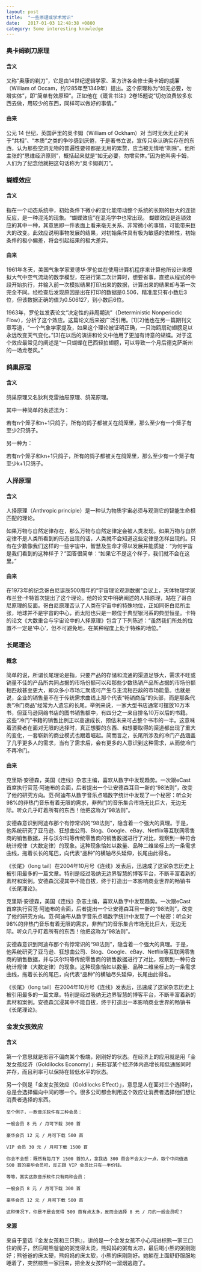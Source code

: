 ```yaml
---
layout: post
title:  "一些原理或学术常识"
date:   2017-01-03 12:48:38 +0800
category: Some interesting knowledge
---
```



### 奥卡姆剃刀原理

#### 含义

又称“奥康的剃刀”，它是由14世纪逻辑学家、圣方济各会修士奥卡姆的威廉（William of Occam，约1285年至1349年）提出。这个原理称为“如无必要，勿增实体”，即“简单有效原理”。正如他在《箴言书注》2卷15题说“切勿浪费较多东西去做，用较少的东西，同样可以做好的事情。”

#### 由来

公元 14 世纪，英国萨里的奥卡姆（William of Ockham）对
当时无休无止的关于“共相”、“本质”之类的争吵感到厌倦，于是著书立说，宣传只承认确实存在的东西，认为那些空洞无物的普遍性要领都是无用的累赘，应当被无情地“剃除”。他所主张的“思维经济原则”，概括起来就是“如无必要，勿增实体。”因为他叫奥卡姆，人们为了纪念他就把这句话称为“奥卡姆剃刀”。

### 蝴蝶效应

#### 含义

指在一个动态系统中，初始条件下微小的变化能带动整个系统的长期的巨大的连锁反应，是一种混沌的现象。“蝴蝶效应”在混沌学中也常出现。
蝴蝶效应是连锁效应的其中一种，其意思即一件表面上看来毫无关系、非常微小的事情，可能带来巨大的改变。此效应说明事物发展的结果，对初始条件具有极为敏感的依赖性，初始条件的极小偏差，将会引起结果的极大差异。

#### 由来

<p>1961年冬天，美国气象学家爱德华·罗伦兹在使用计算机程序来计算他所设计来模拟大气中空气流动的数学模型，在进行第二次计算时，想要省事，直接从程式的中段开始执行，并输入前一次模拟结果打印出来的数据，计算出来的结果却与第一次完全不同。经检查后发现原因是出在打印的数据是0.506，精准度只有小数后3位，但该数据正确的值为0.506127，到小数后6位。</p>
<p>1963年，罗伦兹发表论文“决定性的非周期流”（Deterministic Nonperiodic Flow），分析了这个效应。这篇论文后来被广泛引用。[1][2]他也在另一篇期刊文章写道，“一个气象学家提及，如果这个理论被证明正确，一只海鸥扇动翅膀足以永远改变天气变化。”[3]在以后的演讲和论文中他用了更加有诗意的蝴蝶。对于这个效应最常见的阐述是“一只蝴蝶在巴西轻拍翅膀，可以导致一个月后德克萨斯州的一场龙卷风。”</p>

###  鸽巢原理

#### 含义

<p>鸽巢原理又名狄利克雷抽屉原理、鸽笼原理。</p>
<p>其中一种简单的表述法为：</p>
<p>若有n个笼子和n+1只鸽子，所有的鸽子都被关在鸽笼里，那么至少有一个笼子有至少2只鸽子。</p>
<p>另一种为：</p>
<p>若有n个笼子和kn+1只鸽子，所有的鸽子都被关在鸽笼里，那么至少有一个笼子有至少k+1只鸽子。</p>


### 人择原理

#### 含义

<p>人择原理（Anthropic principle）是一种认为物质宇宙必须与观测它的智能生命相匹配的理论。</p>
如果万物与自然定律存在，那么万物与自然定律定会被人类发现。如果万物与自然定律不是人类所看到的形态出现的话，人类就不会知道这些定律是怎样出现的。只有在少数像我们这样的一些宇宙中，智慧及生命才得以发展并能质疑：“为何宇宙是我们看到的这种样子？”回答很简单：“如果它不是这个样子，我们就不会在这里。”

#### 由来

在1973年的纪念哥白尼诞辰500周年的“宇宙理论观测数据”会议上，天体物理学家布兰登·卡特首次提出了这个理论。他的论文中明确阐述的人择原理，站在了哥白尼原理的反面。哥白尼原理否认了人类在宇宙中的特殊地位，正如同哥白尼所主张，地球并不是宇宙的中心，而太阳也只是一颗位于典型银河系的典型恒星。卡特的论文《大数重合与宇宙论中的人择原理》包含了下列陈述：“虽然我们所处的位置不一定是‘中心’，但不可避免地，在某种程度上处于特殊的地位。”

### 长尾理论

#### 概念

简单的说，所谓长尾理论是指，只要产品的存储和流通的渠道足够大，需求不旺或销量不佳的产品所共同占据的市场份额可以和那些少数热销产品所占据的市场份额相匹敌甚至更大，即众多小市场汇聚成可产生与主流相匹敌的市场能量。也就是说，企业的销售量不在于传统需求曲线上那个代表“畅销商品”的头部，而是那条代表“冷门商品”经常为人遗忘的长尾。举例来说，一家大型书店通常可摆放10万本书，但亚马逊网络书店的图书销售额中，有四分之一来自排名10万以后的书籍。这些“冷门”书籍的销售比例正以高速成长，预估未来可占整个书市的一半。这意味着消费者在面对无限的选择时，真正想要的东西、和想要取得的渠道都出现了重大的变化，一套崭新的商业模式也跟着崛起。简而言之，长尾所涉及的冷门产品涵盖了几乎更多人的需求，当有了需求后，会有更多的人意识到这种需求，从而使冷门不再冷门。

#### 由来
<p>克里斯·安德森，美国《连线》杂志主编，喜欢从数字中发现趋势。一次跟eCast首席执行官范·阿迪布的会面，后者提出一个让安德森耳目一新的“98法则”，改变了他的研究方向。范·阿迪布从数字音乐点唱数字统计中发现了一个秘密：听众对98%的非热门音乐有着无限的需求，非热门的音乐集合市场无比巨大，无边无际。听众几乎盯着所有的东西！他把这称为“98法则”。</p>
<p>安德森意识到阿迪布那个有悖常识的“98法则”，隐含着一个强大的真理。于是，他系统研究了亚马逊、狂想曲公司、Blog、Google、eBay、Netflix等互联网零售商的销售数据，并与沃尔玛等传统零售商的销售数据进行了对比，观察到一种符合统计规律（大数定律）的现象。这种现象恰如以数量、品种二维坐标上的一条需求曲线，拖着长长的尾巴，向代表“品种”的横轴尽头延伸，长尾由此得名。</p>
<p>《长尾》（long tail）在2004年10月号《连线》发表后，迅速成了这家杂志历史上被引用最多的一篇文章。特别是经过吸纳无边界智慧的博客平台，不断丰富着新的素材和案例。安德森沉浸其中不能自拔，终于打造出一本影响商业世界的畅销书《长尾理论》。</p>
<p>克里斯·安德森，美国《连线》杂志主编，喜欢从数字中发现趋势。一次跟eCast首席执行官范·阿迪布的会面，后者提出一个让安德森耳目一新的“98法则”，改变了他的研究方向。范·阿迪布从数字音乐点唱数字统计中发现了一个秘密：听众对98%的非热门音乐有着无限的需求，非热门的音乐集合市场无比巨大，无边无际。听众几乎盯着所有的东西！他把这称为“98法则”。</p>
<p>安德森意识到阿迪布那个有悖常识的“98法则”，隐含着一个强大的真理。于是，他系统研究了亚马逊、狂想曲公司、Blog、Google、eBay、Netflix等互联网零售商的销售数据，并与沃尔玛等传统零售商的销售数据进行了对比，观察到一种符合统计规律（大数定律）的现象。这种现象恰如以数量、品种二维坐标上的一条需求曲线，拖着长长的尾巴，向代表“品种”的横轴尽头延伸，长尾由此得名。</p>
<p>《长尾》（long tail）在2004年10月号《连线》发表后，迅速成了这家杂志历史上被引用最多的一篇文章。特别是经过吸纳无边界智慧的博客平台，不断丰富着新的素材和案例。安德森沉浸其中不能自拔，终于打造出一本影响商业世界的畅销书《长尾理论》。</p>

### 金发女孩效应

#### 含义

<p>第一个意思就是形容不偏向某个极端，刚刚好的状态。在经济上的应用就是用「金发女孩经济（Goldilocks Economy）」来形容某个经济体内高增长和低通胀同时并存，而且利率可以保持在较低水平的状态。</p>

<p>另一个则是「金发女孩效应（Goldilocks Effect）」，意思是人在面对三个选择时，总是会选择偏向中间的哪一个。很多公司都会利用这个效应让消费者选择他们想让消费者选择的东西。</p>

```
举个例子，一款音乐软件有三种会员：

一般会员 8 元 / 月可下载 300 首

豪华会员 12 元 / 月可下载 500 首

VIP 会员 30 元 / 月可下载 1500 首

你会不会想：既然有每月下 1500 首的人，拿我选 300 首会不会太少一点，取个中间值选 500 首的豪华会员吧，反正跟 VIP 会员比只有一半价钱。

等等，其实这款音乐软件只有两种会员：

一般会员 8 元 / 月可下载 300 首

豪华会员 12 元 / 月可下载 500 首

这种情况下，你是不是会觉得 500 首有点太多，反而会选择 8 元 / 月的一般会员呢？
```

#### 来源

来自于童话『金发女孩和三只熊』，讲的是一个金发女孩不小心闯进棕熊一家三口住的房子，然后喝熊爸爸的粥觉得太烫，熊妈妈的粥有太凉，最后喝小熊的粥刚刚好；熊爸爸的床太硬，熊妈妈的床太软，小熊的床刚刚好。她躺在上面舒舒服服地睡着了，突然棕熊一家回来，把金发女孩吓的一溜烟逃跑了。
